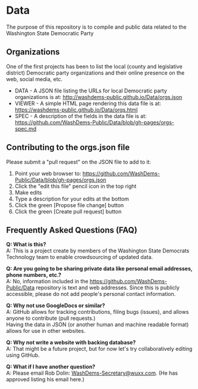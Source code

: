 # Data
The purpose of this repository is to compile and public data related to the Washington State Democratic Party 

## Organizations
One of the first projects has been to list the local (county and legislative district) Democratic party organizations and their online presence on the web, social media, etc.  
  * DATA - A JSON file listing the URLs for local Democratic party organizations is at: http://washdems-public.github.io/Data/orgs.json
  * VIEWER - A simple HTML page rendering this data file is at: https://washdems-public.github.io/Data/orgs.html
  * SPEC - A description of the fields in the data file is at: https://github.com/WashDems-Public/Data/blob/gh-pages/orgs-spec.md

## Contributing to the orgs.json file
Please submit a "pull request" on the JSON file to add to it:
  1. Point your web browser to: https://github.com/WashDems-Public/Data/blob/gh-pages/orgs.json
  2. Click the "edit this file" pencil icon in the top right
  3. Make edits
  4. Type a description for your edits at the bottom
  5. Click the green [Propose file change] button 
  6. Click the green [Create pull request] button

## Frequently Asked Questions (FAQ)
<b>Q: What is this?</b><br />
A: This is a project create by members of the Washington State Democrats Technology team to enable crowdsourcing of updated data.

<b>Q: Are you going to be sharing private data like personal email addresses, phone numbers, etc.?</b><br />
A: No, information included in the https://github.com/WashDems-Public/Data repository is text and web addresses.
Since this is publicly accessible, please do not add people's personal contact information.  

<b>Q: Why not use GoogleDocs or similar?</b><br />
A: GitHub allows for tracking contributions, filing bugs (issues), and allows anyone to contribute (pull requests.)  
Having the data in JSON (or another human and machine readable format) allows for use in other websites.

<b>Q: Why not write a website with backing database?</b><br />
A: That might be a future project, but for now let's try collaboratively editing using GitHub.

<b>Q: What if I have another question?</b><br />
A: Please email Rob Dolin: WashDems-Secretary@wuxx.com.  (He has approved listing his email here.)
